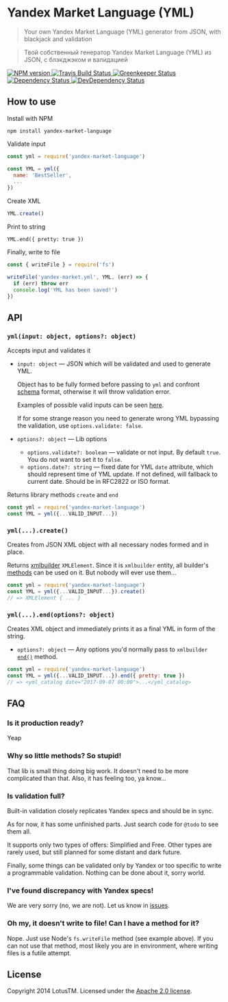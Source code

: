 Yandex Market Language (YML)
============================

> Your own Yandex Market Language (YML) generator from JSON, with blackjack and validation

> Твой собственный генератор Yandex Market Language (YML) из JSON, с блэкджэком и валидацией

<a href='https://www.npmjs.com/package/yandex-market-language'>
  <img src='https://img.shields.io/npm/v/yandex-market-language.svg' alt='NPM version' />
</a>
<a href='https://travis-ci.org/LotusTM/yandex-market-language'>
  <img src='https://img.shields.io/travis/LotusTM/yandex-market-language.svg?label=travis' alt='Travis Build Status' />
</a>
<a href='https://greenkeeper.io'>
  <img src='https://badges.greenkeeper.io/LotusTM/yandex-market-language.svg' alt='Greenkeeper Status' />
</a>
<a href='https://david-dm.org/LotusTM/yandex-market-language'>
  <img src='https://img.shields.io/david/LotusTM/yandex-market-language.svg' alt='Dependency Status' />
</a>
<a href='https://david-dm.org/LotusTM/yandex-market-language?type=dev'>
  <img src='https://img.shields.io/david/dev/LotusTM/yandex-market-language.svg' alt='DevDependency Status' />
</a>

## How to use

Install with NPM

```shell
npm install yandex-market-language
```

Validate input

```js
const yml = require('yandex-market-language')

const YML = yml({
  name: 'BestSeller',
  ...  
})
```

Create XML 

```js
YML.create()
```

Print to string

```JS
YML.end({ pretty: true })
```

Finally, write to file

```js
const { writeFile } = require('fs')

writeFile('yandex-market.yml', YML, (err) => {
  if (err) throw err
  console.log('YML has been saved!')
})
```

## API

### `yml(input: object, options?: object)`

Accepts input and validates it

* `input: object` — JSON which will be validated and used to generate YML.

  Object has to be fully formed before passing to `yml` and confront [schema](https://github.com/LotusTM/yandex-market-language/blob/master/lib/schemas.js) format, otherwise it will throw validation error.

  Examples of possible valid inputs can be seen [here](https://github.com/LotusTM/yandex-market-language/blob/master/tests/fixtures/inputs.js).

  If for some strange reason you need to generate wrong YML bypassing the validation, use `options.validate: false`.

* `options?: object` — Lib options

  * `options.validate?: boolean` — validate or not input. By default `true`. You do not want to set it to `false`.
  * `options.date?: string` — fixed date for YML `date` attribute, which should represent time of YML update. If not defined, will fallback to current date. Should be in RFC2822 or ISO format.

Returns library methods `create` and `end`

```js
const yml = require('yandex-market-language')
const YML = yml({...VALID_INPUT...})
```

### `yml(...).create()`

Creates from JSON XML object with all necessary nodes formed and in place.

Returns [xmlbuilder](https://github.com/oozcitak/xmlbuilder-js) `XMLElement`. Since it is `xmlbuilder` entity, all builder's [methods](https://github.com/oozcitak/xmlbuilder-js/wiki#creating-child-nodes) can be used on it. But nobody will ever use them...

```js
const yml = require('yandex-market-language')
const YML = yml({...VALID_INPUT...}).create()
// => XMLElement { ... }
```

### `yml(...).end(options?: object)`

Creates XML object and immediately prints it as a final YML in form of the string.

* `options?: object` — Any options you'd normally pass to `xmlbuilder` [`end()`](https://github.com/oozcitak/xmlbuilder-js/wiki#converting-to-string) method.

```js
const yml = require('yandex-market-language')
const YML = yml({...VALID_INPUT...}).end({ pretty: true })
// => <yml_catalog date="2017-09-07 00:00">...</yml_catalog>
```

## FAQ

### Is it production ready?

Yeap

### Why so little methods? So stupid!

That lib is small thing doing big work. It doesn't need to be more complicated than that. Also, it has feeling too, ya know...

### Is validation full?

Built-in validation closely replicates Yandex specs and should be in sync.

As for now, it has some unfinished parts. Just search code for `@todo` to see them all.

It supports only two types of offers: Simplified and Free. Other types are rarely used, but still planned for some distant and dark future.

Finally, some things can be validated only by Yandex or too specific to write a programmable validation. Nothing can be done about it, sorry world.

### I've found discrepancy with Yandex specs!

We are very sorry (no, we are not). Let us know in [issues](https://github.com/LotusTM/yandex-market-language/issues). 

### Oh my, it doesn't write to file! Can I have a method for it?

Nope. Just use Node's `fs.writeFile` method (see example above). If you can not use that method, most likely you are in environment, where writing files is a futile attempt.

## License

Copyright 2014 LotusTM. Licensed under the [Apache 2.0 license](https://github.com/LotusTM/Kotsu/blob/master/LICENSE.md).